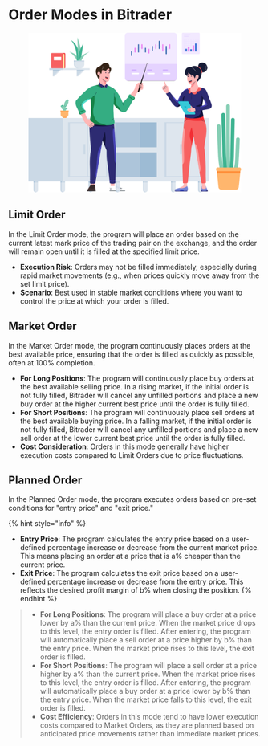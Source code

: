 # Order Modes in Bitrader

<figure><img src="../../../.gitbook/assets/Group 47302.png" alt="" width="563"><figcaption></figcaption></figure>

## **Limit Order**



In the Limit Order mode, the program will place an order based on the current latest mark price of the trading pair on the exchange, and the order will remain open until it is filled at the specified limit price.

* **Execution Risk**: Orders may not be filled immediately, especially during rapid market movements (e.g., when prices quickly move away from the set limit price).
* **Scenario**: Best used in stable market conditions where you want to control the price at which your order is filled.

## **Market Order**



In the Market Order mode, the program continuously places orders at the best available price, ensuring that the order is filled as quickly as possible, often at 100% completion.

* **For Long Positions**: The program will continuously place buy orders at the best available selling price. In a rising market, if the initial order is not fully filled, Bitrader will cancel any unfilled portions and place a new buy order at the higher current best price until the order is fully filled.
* **For Short Positions**: The program will continuously place sell orders at the best available buying price. In a falling market, if the initial order is not fully filled, Bitrader will cancel any unfilled portions and place a new sell order at the lower current best price until the order is fully filled.
* **Cost Consideration**: Orders in this mode generally have higher execution costs compared to Limit Orders due to price fluctuations.

## Planned Order

In the Planned Order mode, the program executes orders based on pre-set conditions for "entry price" and "exit price."

{% hint style="info" %}
* **Entry Price**: The program calculates the entry price based on a user-defined percentage increase or decrease from the current market price. This means placing an order at a price that is a% cheaper than the current price.
* **Exit Price**: The program calculates the exit price based on a user-defined percentage increase or decrease from the entry price. This reflects the desired profit margin of b% when closing the position.
{% endhint %}

>
>
> * **For Long Positions**: The program will place a buy order at a price lower by a% than the current price. When the market price drops to this level, the entry order is filled. After entering, the program will automatically place a sell order at a price higher by b% than the entry price. When the market price rises to this level, the exit order is filled.
> * **For Short Positions**: The program will place a sell order at a price higher by a% than the current price. When the market price rises to this level, the entry order is filled. After entering, the program will automatically place a buy order at a price lower by b% than the entry price. When the market price falls to this level, the exit order is filled.
> * **Cost Efficiency**: Orders in this mode tend to have lower execution costs compared to Market Orders, as they are planned based on anticipated price movements rather than immediate market prices.

